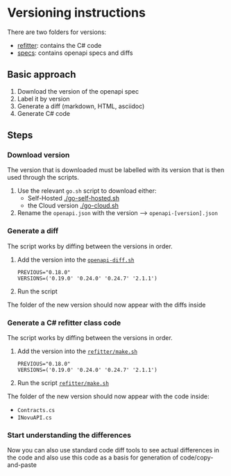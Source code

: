 # Versioning instructions

There are two folders for versions:

* [refitter](./refitter): contains the C# code
* [specs](./specs): contains openapi specs and diffs

## Basic approach

1. Download the version of the openapi spec
2. Label it by version
3. Generate a diff (markdown, HTML, asciidoc)
4. Generate C# code

## Steps

### Download version

The version that is downloaded must be labelled with its version that is then used through the scripts.

1. Use the relevant `go.sh` script to download either:
    * Self-Hosted [./go-self-hosted.sh](./specs/go-self-hosted.sh)
    * the Cloud version [./go-cloud.sh](./specs/go-cloud.sh)
2. Rename the `openapi.json` with the version --> `openapi-[version].json`

### Generate a diff

The script works by diffing between the versions in order.

1. Add the version into the [`openapi-diff.sh`](./specs/openapi-diff.sh)
    ```
    PREVIOUS="0.18.0"
    VERSIONS=('0.19.0' '0.24.0' '0.24.7' '2.1.1')
    ```
2. Run the script

The folder of the new version should now appear with the diffs inside

### Generate a C# refitter class code

The script works by diffing between the versions in order.

1. Add the version into the [`refitter/make.sh`](./refitter/make.sh)
    ```
    PREVIOUS="0.18.0"
    VERSIONS=('0.19.0' '0.24.0' '0.24.7' '2.1.1')
    ```
2. Run the script [`refitter/make.sh`](./refitter/make.sh)

The folder of the new version should now appear with the code inside:

* `Contracts.cs`
* `INovuAPI.cs`

### Start understanding the differences

Now you can also use standard code diff tools to see actual differences in the code and also use this code as a basis
for generation of code/copy-and-paste